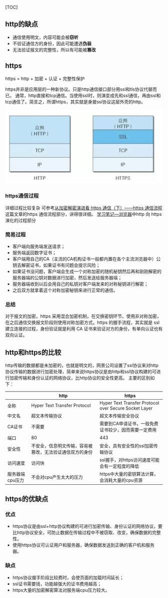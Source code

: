 [TOC]

## http的缺点
- 通信使用明文，内容可能会被**窃听**
- 不验证通信方的身份，因此可能遭遇**伪装**
- 无法验证报文的完整性，所以有可能被**篡改**
## https
https = http + 加密 + 认证 + 完整性保护

https并非是应用层的一种新协议。只是http通信接口部分用ssl和tls协议代替而已。
通常，http直接和tcp通信。当使用ssl时，则演变成先和ssl通信，再由ssl和tcp通信了。简言之，所谓https，其实就是身披ssl协议这层外壳的http。

![](./images/5.png)
### https通信过程
详细过程比较复杂
可参考[从加密解密演进看 https 通信（下）——https 通信流程](https://juejin.im/post/5d8e98b96fb9a04e2c014bd9)这篇文章的https 通信流程部分，讲得很详细。
[学习笔记—浏览器](https://note.youdao.com/ynoteshare1/index.html?id=4cf504041a7e1981749bd84672e7ee29&type=note)中http 向 https 演化的过程部分
### 简易过程
- 客户端向服务端发送请求；
- 服务端返回数字证书；
- 客户端用自己的CA（主流的CA机构证书一般都内置在各个主流浏览器中）公钥去解密证书，如果证书有问题会提示风险；
- 如果证书没问题，客户端会生成一个对称加密的随机秘钥然后再和刚刚解密的服务器端的公钥对数据进行加密，然后发送给服务器端；
- 服务器端收到以后会用自己的私钥对客户端发来的对称秘钥进行解密；
- 之后双方就拿着这个对称加密秘钥来进行正常的通信。
### 总结
对于报文的加密，https 采用混合加密机制，在交换密钥环节，使用非对称加密，在之后通信交换报文阶段则使用对称加密方式。https 的握手流程，其实就是 ssl 建立连接的过程，身份验证就是利用 CA 证书来验证对方的身份，有单向认证也有双向认证。
## http和https的比较
http传输的数据都是未加密的，也就是明文的，网景公司设置了ssl协议来对http协议传输的数据进行加密处理，简单来说https协议是由http和ssl协议构建的可进行加密传输和身份认证的网络协议，比http协议的安全性更高。 主要的区别如下：

|                 | http                                                     | https                                                 |
| --------------- | -------------------------------------------------------- | ----------------------------------------------------- |
| 全称            | Hyper Text Transfer Protocol                             | Hyper Text Transfer Protocol over Secure Socket Layer |
| 中文名          | 超文本传输协议                                           | 超文本传输安全协议                                    |
| CA证书          | 不需要                                                   | 需要到CA申请证书，一般免费证书较少，因而需要一定费用  |
| 端口            | 80                                                       | 443                                                   |
| 安全性          | 不安全，信息明文传输，容易被篡改，无法验证通信双方的身份 | 安全，具有安全性的ssl加密传输协议                     |
| 访问速度        | 访问快                                                   | ssl握手，对https访问速度可能会有一定程度的降低        |
| 服务器端cpu压力 | 不会对cpu产生太大的压力                                  | https中大量的密钥算法计算，会消耗大量的cpu资源        |
## https的优缺点
### 优点
- https协议是由ssl+http协议构建的可进行加密传输、身份认证的网络协议，要比http协议安全，可防止数据在传输过程中不被窃取、改变，确保数据的完整性。
- 使用https协议可认证用户和服务器，确保数据发送到正确的客户机和服务器。
### 缺点
- https协议握手阶段比较费时，会使页面的加载时间延长；
- ssl证书需要钱，功能越强大的证书费用越高；
- https大量的加密解密算法对服务端cpu压力较大。
